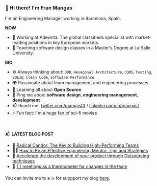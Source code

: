 ### 👋 Hi there! I'm Fran Mangas

I'm an Engineering Manager working in Barcelona, Spain.

**NOW**

- 👑 Working at Adevinta. The global classifieds specialist with market-leading positions in key European markets.
- 👯 Teaching software design classes in a Master's Degree at La Salle University.

**BIO**

- ⚙️ Always thinking about: `DDD`, `Hexagonal Architecture`, `CQRS`, `Testing`, `SOLID`, `Clean Code`, `Software Performance`
- 🌍 Passionate about team management and engineering processes
- 🌱 Learning all about **Open Source**
- 💬 Ping me about **software design**, **engineering management**, **development**
- 📫 Reach me: [twitter.com/mangasf0](https://twitter.com/mangasf0) / [linkedin.com/in/mangasf](https://www.linkedin.com/in/mangasf)
- ⚡️ Fun fact: I'm a huge fan of sci-fi movies

<br>

📬 **LATEST BLOG POST**

- 📣 [Radical Candor: The Key to Building High-Performing Teams](https://www.mangasf-project.com/en/posts/radical-candor-the-key-to-building-high-performing-teams/)
- 👩‍🏫 [How to Be an Effective Engineering Mentor: Tips and Strategies](https://www.mangasf-project.com/en/posts/how-to-be-an-effective-engineering-mentor/)
- 🚄 [Accelerate the development of your product through Outsourcing techniques](https://www.mangasf-project.com/en/posts/outsourcing-to-accelerate-product-development/)
- 🌡️ [ 1:1 meetings as a thermometer for changes in the team ](https://www.mangasf-project.com/en/posts/meets-one-to-one/)

You can invite me to a ☕ for suppport my blog [here](https://ko-fi.com/mangasfproject).



